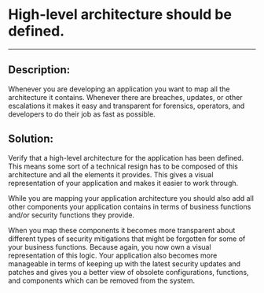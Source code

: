 # High-level architecture should be defined.
-------

## Description:

Whenever you are developing an application you want to map all the architecture it contains. Whenever there are breaches, updates, or other escalations it makes it easy and transparent for forensics, operators, and developers to do their job as fast as possible.

## Solution:
Verify that a high-level architecture for the application has been defined. This means some sort of a technical resign has to be composed of this architecture and all the elements it provides. This gives a visual representation of your application and makes it easier to work through.

While you are mapping your application architecture you should also add all other components your application contains in terms of business functions and/or security functions they provide.

When you map these components it becomes more transparent about different types of security mitigations that might be forgotten for some of your business functions. Because again, you now own a visual representation of this logic. Your application also becomes more manageable in terms of keeping up with the latest security updates and patches and gives you a better view of obsolete configurations, functions, and components which can be removed from the system.

